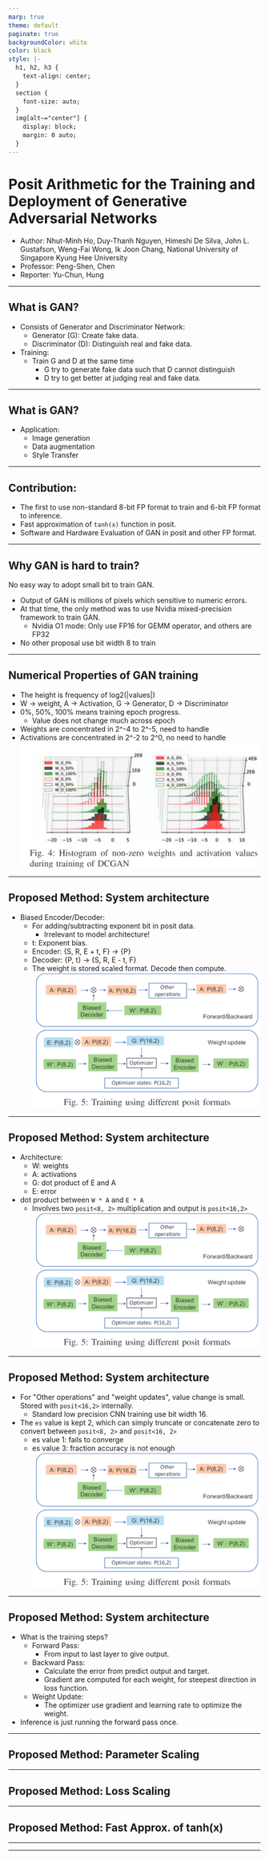 ```yaml
---
marp: true
theme: default
paginate: true
backgroundColor: white
color: black
style: |-
  h1, h2, h3 {
    text-align: center;
  }
  section {
    font-size: auto;
  }
  img[alt~="center"] {
    display: block;
    margin: 0 auto;
  }
---
```


# Posit Arithmetic for the Training and Deployment of Generative Adversarial Networks

- Author: Nhut-Minh Ho, Duy-Thanh Nguyen, Himeshi De Silva, John L. Gustafson, Weng-Fai Wong, Ik Joon Chang,  National University of Singapore Kyung Hee University
- Professor: Peng-Shen, Chen
- Reporter: Yu-Chun, Hung

---

## What is GAN?

- Consists of Generator and Discriminator Network:
	- Generator (G): Create fake data.
	- Discriminator (D): Distinguish real and fake data.
- Training:
	- Train G and D at the same time
		- G try to generate fake data such that D cannot distinguish
		- D try to get better at judging real and fake data.

---
## What is GAN?

- Application:
	- Image generation
	- Data augmentation
	- Style Transfer

---

## Contribution:

- The first to use non-standard 8-bit FP format to train and 6-bit FP format to inference.
- Fast approximation of `tanh(x)` function in posit.
- Software and Hardware Evaluation of GAN in posit and other FP format.

---

## Why GAN is hard to train? 

No easy way to adopt small bit to train GAN.
- Output of GAN is millions of pixels which sensitive to numeric errors.
- At that time, the only method was to use Nvidia mixed-precision framework to train GAN.
	- Nvidia O1 mode: Only use FP16 for GEMM operator, and others are FP32
- No other proposal use bit width 8 to train

---
## Numerical Properties of GAN training
- The height is frequency of log2(|values|)
- W -> weight, A -> Activation, G -> Generator, D -> Discriminator
- 0%, 50%, 100% means training epoch progress.
	- Value does not change much across epoch
- Weights are concentrated in 2^-4 to 2^-5, need to handle
- Activations are concentrated in 2^-2 to 2^0, no need to handle
![h:320 center](posit_gan_image/Value_Distribution.png)

---

## Proposed Method: System architecture

- Biased Encoder/Decoder:
	- For adding/subtracting exponent bit in posit data.
		- Irrelevant to model architecture!
	- t: Exponent bias.
	- Encoder: {S, R, E + t, F} -> {P}
	- Decoder: {P, t} -> {S, R, E - t, F}
	- The weight is stored scaled format. Decode then compute.
![h:320 center](posit_gan_image/system_arch.png)

---

## Proposed Method: System architecture

- Architecture:
  - W: weights
  - A: activations
  - G: dot product of E and A
  - E: error
- dot product between `W * A` and `E * A`
	- Involves two `posit<8, 2>` multiplication and output is `posit<16,2>`
![h:320 center](posit_gan_image/system_arch.png)

---

## Proposed Method: System architecture

- For "Other operations" and "weight updates", value change is small. Stored with `posit<16,2>` internally.
	- Standard low precision CNN training use bit width 16.
- The `es` value is kept 2, which can simply truncate or concatenate zero to convert between `posit<8, 2>` and `posit<16, 2>`
	- es value 1: fails to converge
	- es value 3: fraction accuracy is not enough
![h:320 center](posit_gan_image/system_arch.png)

---

## Proposed Method: System architecture

- What is the training steps?
  - Forward Pass:
    - From input to last layer to give output.
  - Backward Pass:
    - Calculate the error from predict output and target.
    - Gradient are computed for each weight, for steepest direction in loss function.
  - Weight Update:
    - The optimizer use gradient and learning rate to optimize the weight.
- Inference is just running the forward pass once.

---

## Proposed Method: Parameter Scaling

---

## Proposed Method: Loss Scaling

---

## Proposed Method: Fast Approx. of tanh(x)

---



---
